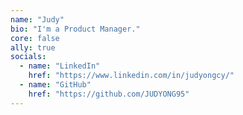 ```yaml
---
name: "Judy"
bio: "I'm a Product Manager."
core: false
ally: true
socials:
  - name: "LinkedIn"
    href: "https://www.linkedin.com/in/judyongcy/"
  - name: "GitHub"
    href: "https://github.com/JUDYONG95"
---
```

